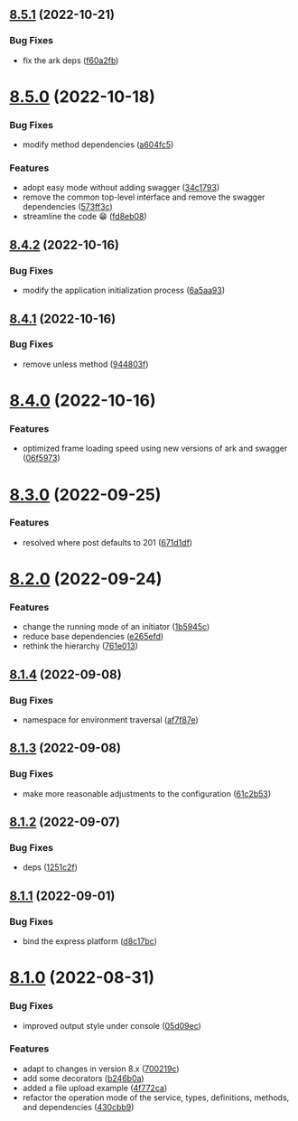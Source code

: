 ## [8.5.1](https://github.com/vodyani/vodyani/compare/v8.5.0...v8.5.1) (2022-10-21)


### Bug Fixes

* fix the ark deps ([f60a2fb](https://github.com/vodyani/vodyani/commit/f60a2fb3ddc591920496b809cea3cc57230aff2d))

# [8.5.0](https://github.com/vodyani/vodyani/compare/v8.4.2...v8.5.0) (2022-10-18)


### Bug Fixes

* modify method dependencies ([a604fc5](https://github.com/vodyani/vodyani/commit/a604fc52ff022cd75763d556c90b6ad83394708b))


### Features

* adopt easy mode without adding swagger ([34c1793](https://github.com/vodyani/vodyani/commit/34c17936c04507418edb97cb75ac1bf0f2f4e3d8))
* remove the common top-level interface and remove the swagger dependencies ([573ff3c](https://github.com/vodyani/vodyani/commit/573ff3ce4ffb7335d8f8505704daa573b17c28ca))
* streamline the code 😁 ([fd8eb08](https://github.com/vodyani/vodyani/commit/fd8eb083ba75bc5c5eccc2f3739f2d931bbe8744))

## [8.4.2](https://github.com/vodyani/vodyani/compare/v8.4.1...v8.4.2) (2022-10-16)


### Bug Fixes

* modify the application initialization process ([6a5aa93](https://github.com/vodyani/vodyani/commit/6a5aa93210b9999ddf23cb9bc9d053b200f600ce))

## [8.4.1](https://github.com/vodyani/vodyani/compare/v8.4.0...v8.4.1) (2022-10-16)


### Bug Fixes

* remove unless method ([944803f](https://github.com/vodyani/vodyani/commit/944803f6e63cb8ff073a19af5a52bea3be9a7fc6))

# [8.4.0](https://github.com/vodyani/vodyani/compare/v8.3.0...v8.4.0) (2022-10-16)


### Features

* optimized frame loading speed using new versions of ark and swagger ([06f5973](https://github.com/vodyani/vodyani/commit/06f59737fcdb6be27a75bfd75d4ed61f4d64aba6))

# [8.3.0](https://github.com/vodyani/vodyani/compare/v8.2.0...v8.3.0) (2022-09-25)


### Features

* resolved where post defaults to 201 ([671d1df](https://github.com/vodyani/vodyani/commit/671d1df4466f78f93db425ce484466fe0e5ed127))

# [8.2.0](https://github.com/vodyani/vodyani/compare/v8.1.4...v8.2.0) (2022-09-24)


### Features

* change the running mode of an initiator ([1b5945c](https://github.com/vodyani/vodyani/commit/1b5945c0828c9b0bc45cd84d386065133f322e35))
* reduce base dependencies ([e265efd](https://github.com/vodyani/vodyani/commit/e265efded70c2666dd6dc2c509677f58b1895efb))
* rethink the hierarchy ([761e013](https://github.com/vodyani/vodyani/commit/761e0131d3875a61e820eac717078bfd074ae19c))

## [8.1.4](https://github.com/vodyani/vodyani/compare/v8.1.3...v8.1.4) (2022-09-08)


### Bug Fixes

* namespace for environment traversal ([af7f87e](https://github.com/vodyani/vodyani/commit/af7f87e8b31caf709e6c70baad0adc4897a82d97))

## [8.1.3](https://github.com/vodyani/vodyani/compare/v8.1.2...v8.1.3) (2022-09-08)


### Bug Fixes

* make more reasonable adjustments to the configuration ([61c2b53](https://github.com/vodyani/vodyani/commit/61c2b53cabe5c83d03a06cd98adb25eae3751f0e))

## [8.1.2](https://github.com/vodyani/vodyani/compare/v8.1.1...v8.1.2) (2022-09-07)


### Bug Fixes

* deps ([1251c2f](https://github.com/vodyani/vodyani/commit/1251c2f1f93ca659d5b3d4f978ffe5a91b9f5ede))

## [8.1.1](https://github.com/vodyani/vodyani/compare/v8.1.0...v8.1.1) (2022-09-01)


### Bug Fixes

* bind the express platform ([d8c17bc](https://github.com/vodyani/vodyani/commit/d8c17bcc2b45901b46a76465bced4ba6a8746810))

# [8.1.0](https://github.com/vodyani/vodyani/compare/v8.0.1...v8.1.0) (2022-08-31)


### Bug Fixes

* improved output style under console ([05d09ec](https://github.com/vodyani/vodyani/commit/05d09ec133eea4ecbed9a5646cc021c940b7d9e6))


### Features

* adapt to changes in version 8.x ([700219c](https://github.com/vodyani/vodyani/commit/700219cb56422f5fb9fc877fb69602657b2a007b))
* add some decorators ([b246b0a](https://github.com/vodyani/vodyani/commit/b246b0a917b9a136bf517f96e765a739b8475ec9))
* added a file upload example ([4f772ca](https://github.com/vodyani/vodyani/commit/4f772cab7597585a652dc29b711b9b5dd5b44c45))
* refactor the operation mode of the service, types, definitions, methods, and dependencies ([430cbb9](https://github.com/vodyani/vodyani/commit/430cbb9d906ea124cb4b7ef4358f5e197ef9ec1e))
